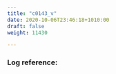 ```yaml
---
title: "c0143_v"
date: 2020-10-06T23:46:18+1010:00
draft: false
weight: 11430

---
```


### Log reference: <no value>

```
